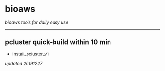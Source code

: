 # bioaws
*bioaws tools for daily easy use*
***

## pcluster quick-build within 10 min
- install_pcluster_v1


*updated 20191227*
